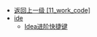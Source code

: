 - [返回上一级 [11_work_code]](11_work_code/)
- [ide](11_work_code/ide/)
  - [Idea进阶快捷键](11_work_code/ide/Idea进阶快捷键.md)
